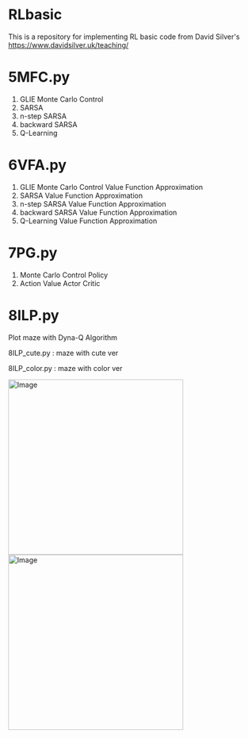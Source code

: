 # RLbasic
This is a repository for implementing RL basic code from David Silver's https://www.davidsilver.uk/teaching/


# 5MFC.py
1. GLIE Monte Carlo Control
2. SARSA
3. n-step SARSA
4. backward SARSA
5. Q-Learning


# 6VFA.py
1. GLIE Monte Carlo Control Value Function Approximation 
2. SARSA Value Function Approximation 
3. n-step SARSA Value Function Approximation 
4. backward SARSA Value Function Approximation 
5. Q-Learning Value Function Approximation 

# 7PG.py
1. Monte Carlo Control Policy 
2. Action Value Actor Critic

# 8ILP.py
Plot maze with Dyna-Q Algorithm

8ILP_cute.py : maze with cute ver 

8ILP_color.py : maze with color ver

<img width="353" alt="Image" src="https://github.com/user-attachments/assets/0b6d391a-dda1-4bf9-88cd-7d23a85562b4" />

<img width="353" alt="Image" src="https://github.com/user-attachments/assets/18a7aab6-6d79-4e53-a5eb-7e7446f5f9dc" />